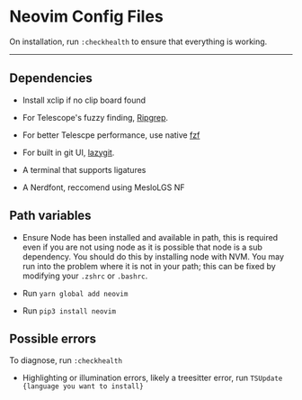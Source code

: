 # Neovim Config Files

On installation, run `:checkhealth` to ensure that everything is working.

---

## Dependencies

- Install xclip if no clip board found

- For Telescope's fuzzy finding, [Ripgrep](https://github.com/BurntSushi/ripgrep).

- For better Telescpe performance, use native [fzf](https://github.com/junegunn/fzf)

- For built in git UI, [lazygit](https://github.com/jesseduffield/lazygit).

- A terminal that supports ligatures

- A Nerdfont, reccomend using MesloLGS NF

## Path variables

- Ensure Node has been installed and available in path, this is required even if you are not using node as it is possible that node is a sub dependency. You should do this by installing node with NVM. You may run into the problem where it is not in your path; this can be fixed by modifying your `.zshrc` or `.bashrc`.

- Run `yarn global add neovim`
- Run `pip3 install neovim`

## Possible errors

To diagnose, run `:checkhealth`

- Highlighting or illumination errors, likely a treesitter error, run `TSUpdate {language you want to install}`
